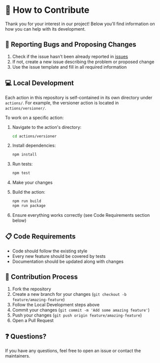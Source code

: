 # 🤝 How to Contribute

Thank you for your interest in our project! Below you'll find information on how you can help with its development.

## 🐛 Reporting Bugs and Proposing Changes

1. Check if the issue hasn't been already reported in [issues](https://github.com/mateuszgorniak/github-actions-versioner/issues)
2. If not, create a new issue describing the problem or proposed change
3. Use the issue template and fill in all required information

## 💻 Local Development

Each action in this repository is self-contained in its own directory under `actions/`. For example, the versioner action is located in `actions/versioner/`.

To work on a specific action:

1. Navigate to the action's directory:
   ```bash
   cd actions/versioner
   ```

2. Install dependencies:
   ```bash
   npm install
   ```

3. Run tests:
   ```bash
   npm test
   ```

4. Make your changes

5. Build the action:
   ```bash
   npm run build
   npm run package
   ```

6. Ensure everything works correctly (see Code Requirements section below)

## 📋 Code Requirements

- Code should follow the existing style
- Every new feature should be covered by tests
- Documentation should be updated along with changes

## 🔄 Contribution Process

1. Fork the repository
2. Create a new branch for your changes (`git checkout -b feature/amazing-feature`)
3. Follow the Local Development steps above
4. Commit your changes (`git commit -m 'Add some amazing feature'`)
5. Push your changes (`git push origin feature/amazing-feature`)
6. Open a Pull Request

## ❓ Questions?

If you have any questions, feel free to open an issue or contact the maintainers.
